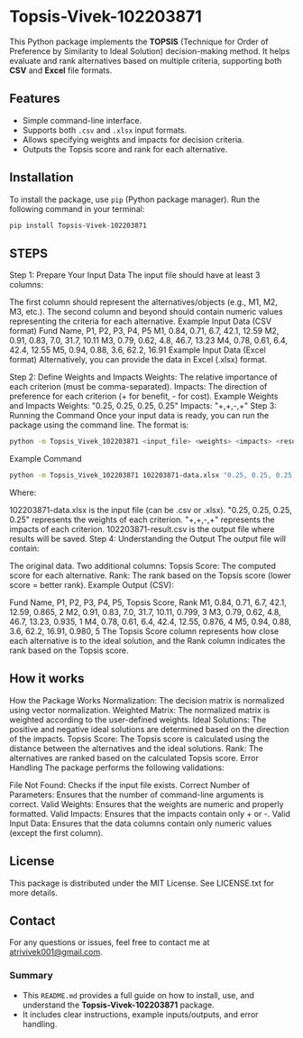 # Topsis-Vivek-102203871

This Python package implements the **TOPSIS** (Technique for Order of Preference by Similarity to Ideal Solution) decision-making method. It helps evaluate and rank alternatives based on multiple criteria, supporting both **CSV** and **Excel** file formats.

## Features

- Simple command-line interface.
- Supports both `.csv` and `.xlsx` input formats.
- Allows specifying weights and impacts for decision criteria.
- Outputs the Topsis score and rank for each alternative.

## Installation

To install the package, use `pip` (Python package manager). Run the following command in your terminal:

```bash
pip install Topsis-Vivek-102203871
```

## STEPS
Step 1: Prepare Your Input Data
The input file should have at least 3 columns:

The first column should represent the alternatives/objects (e.g., M1, M2, M3, etc.).
The second column and beyond should contain numeric values representing the criteria for each alternative.
Example Input Data (CSV format)
Fund Name, P1, P2, P3, P4, P5
M1, 0.84, 0.71, 6.7, 42.1, 12.59
M2, 0.91, 0.83, 7.0, 31.7, 10.11
M3, 0.79, 0.62, 4.8, 46.7, 13.23
M4, 0.78, 0.61, 6.4, 42.4, 12.55
M5, 0.94, 0.88, 3.6, 62.2, 16.91
Example Input Data (Excel format)
Alternatively, you can provide the data in Excel (.xlsx) format.

Step 2: Define Weights and Impacts
Weights: The relative importance of each criterion (must be comma-separated).
Impacts: The direction of preference for each criterion (+ for benefit, - for cost).
Example Weights and Impacts
Weights: "0.25, 0.25, 0.25, 0.25"
Impacts: "+,+,-,+"
Step 3: Running the Command
Once your input data is ready, you can run the package using the command line. The format is:

```bash
python -m Topsis_Vivek_102203871 <input_file> <weights> <impacts> <result_file>
```
Example Command
```bash
python -m Topsis_Vivek_102203871 102203871-data.xlsx "0.25, 0.25, 0.25, 0.25" "+,+,-,+" 102203871-result.csv
```
Where:

102203871-data.xlsx is the input file (can be .csv or .xlsx).
"0.25, 0.25, 0.25, 0.25" represents the weights of each criterion.
"+,+,-,+" represents the impacts of each criterion.
102203871-result.csv is the output file where results will be saved.
Step 4: Understanding the Output
The output file will contain:

The original data.
Two additional columns:
Topsis Score: The computed score for each alternative.
Rank: The rank based on the Topsis score (lower score = better rank).
Example Output (CSV):

Fund Name, P1, P2, P3, P4, P5, Topsis Score, Rank
M1, 0.84, 0.71, 6.7, 42.1, 12.59, 0.865, 2
M2, 0.91, 0.83, 7.0, 31.7, 10.11, 0.799, 3
M3, 0.79, 0.62, 4.8, 46.7, 13.23, 0.935, 1
M4, 0.78, 0.61, 6.4, 42.4, 12.55, 0.876, 4
M5, 0.94, 0.88, 3.6, 62.2, 16.91, 0.980, 5
The Topsis Score column represents how close each alternative is to the ideal solution, and the Rank column indicates the rank based on the Topsis score.

## How it works
How the Package Works
Normalization: The decision matrix is normalized using vector normalization.
Weighted Matrix: The normalized matrix is weighted according to the user-defined weights.
Ideal Solutions: The positive and negative ideal solutions are determined based on the direction of the impacts.
Topsis Score: The Topsis score is calculated using the distance between the alternatives and the ideal solutions.
Rank: The alternatives are ranked based on the calculated Topsis score.
Error Handling
The package performs the following validations:

File Not Found: Checks if the input file exists.
Correct Number of Parameters: Ensures that the number of command-line arguments is correct.
Valid Weights: Ensures that the weights are numeric and properly formatted.
Valid Impacts: Ensures that the impacts contain only + or -.
Valid Input Data: Ensures that the data columns contain only numeric values (except the first column).
## License
This package is distributed under the MIT License. See LICENSE.txt for more details.

## Contact
For any questions or issues, feel free to contact me at atrivivek001@gmail.com.



### Summary

- This `README.md` provides a full guide on how to install, use, and understand the **Topsis-Vivek-102203871** package.
- It includes clear instructions, example inputs/outputs, and error handling.






